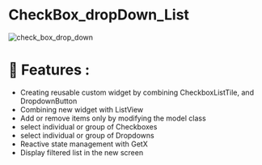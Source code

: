 <h1> CheckBox_dropDown_List </h1>


<img src="https://user-images.githubusercontent.com/60136319/163417907-dad675c4-0c96-4be0-b18e-061f27c03f22.gif"
     alt="check_box_drop_down" >




<h1>🚀 Features : </h1> 
<ul>
  <li>Creating reusable custom widget by combining CheckboxListTile, and DropdownButton</li>
  <li>Combining new widget with ListView</li>
  <li>Add or remove items only by modifying the model class</li>
  <li>select individual or group of Checkboxes</li>
 <li>select individual or group of Dropdowns</li>
 <li> Reactive state management with GetX</li>
 <li>Display filtered list in the new screen</li>
</ul> 





